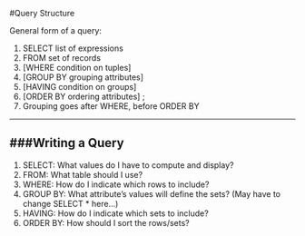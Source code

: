 #Query Structure

General form of a query:

1. SELECT list of expressions
2. FROM set of records
3. [WHERE condition on tuples]
4. [GROUP BY grouping attributes]
5. [HAVING condition on groups]
6. [ORDER BY ordering attributes] ;
7. Grouping goes after WHERE, before ORDER BY

***

###Writing a Query
-

1. SELECT: What values do I have to compute and display?
2. FROM: What table should I use?
3. WHERE: How do I indicate which rows to include?
4. GROUP BY: What attribute’s values will define the sets? (May have to change SELECT * here…)
5. HAVING: How do I indicate which sets to include?
6. ORDER BY: How should I sort the rows/sets?